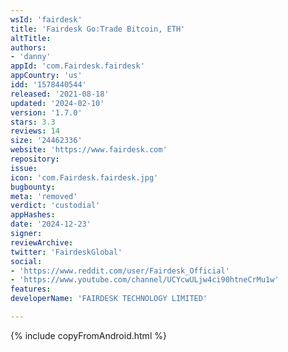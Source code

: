 ```yaml
---
wsId: 'fairdesk'
title: 'Fairdesk Go:Trade Bitcoin, ETH'
altTitle: 
authors:
- 'danny'
appId: 'com.Fairdesk.fairdesk'
appCountry: 'us'
idd: '1578440544'
released: '2021-08-18'
updated: '2024-02-10'
version: '1.7.0'
stars: 3.3
reviews: 14
size: '24462336'
website: 'https://www.fairdesk.com'
repository: 
issue: 
icon: 'com.Fairdesk.fairdesk.jpg'
bugbounty: 
meta: 'removed'
verdict: 'custodial'
appHashes: 
date: '2024-12-23'
signer: 
reviewArchive: 
twitter: 'FairdeskGlobal'
social:
- 'https://www.reddit.com/user/Fairdesk_Official'
- 'https://www.youtube.com/channel/UCYcwULjw4ci90htneCrMu1w'
features: 
developerName: 'FAIRDESK TECHNOLOGY LIMITED'

---
```


{% include copyFromAndroid.html %}

